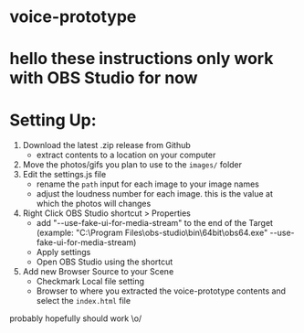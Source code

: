 # voice-prototype

# hello these instructions only work with OBS Studio for now

# Setting Up:
1. Download the latest .zip release from Github
    * extract contents to a location on your computer
3. Move the photos/gifs you plan to use to the `images/` folder
4. Edit the settings.js file
    * rename the `path` input for each image to your image names
    * adjust the loudness number for each image.  this is the value at which the photos will changes
5. Right Click OBS Studio shortcut > Properties
    * add "--use-fake-ui-for-media-stream" to the end of the Target (example: "C:\Program Files\obs-studio\bin\64bit\obs64.exe" --use-fake-ui-for-media-stream)
    * Apply settings
    * Open OBS Studio using the shortcut
6. Add new Browser Source to your Scene
    * Checkmark Local file setting
    * Browser to where you extracted the voice-prototype contents and select the `index.html` file
 
 probably hopefully should work \o/
